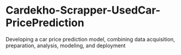 # Cardekho-Scrapper-UsedCar-PricePrediction
Developing a car price prediction model, combining data acquisition, preparation, analysis, modeling, and deployment
